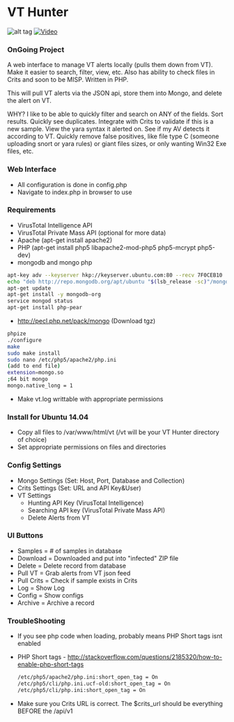 # VT Hunter
![alt tag](http://i.imgur.com/3j0azyY.jpg)
[![Video](https://blog.majestic.com/wp-content/uploads/2010/10/Video-Icon-crop.png)](https://streamable.com/v83x)

### OnGoing Project

A web interface to manage VT alerts locally (pulls them down from VT). Make it easier to search, filter, view, etc.  Also has ability to check files in Crits and soon to be MISP.  Written in PHP.

This will pull VT alerts via the JSON api, store them into Mongo, and delete the alert on VT.

WHY?  I like to be able to quickly filter and search on ANY of the fields.  Sort results.  Quickly see duplicates.  Integrate with Crits to validate if this is a new sample.  View the yara syntax it alerted on.  See if my AV detects it according to VT.  Quickly remove false positives, like file type C (someone uploading snort or yara rules) or giant files sizes, or only wanting Win32 Exe files, etc.

### Web Interface
  - All configuration is done in config.php
  - Navigate to index.php in browser to use

### Requirements
  - VirusTotal Intelligence API
  - VirusTotal Private Mass API (optional for more data)
  - Apache (apt-get install apache2)
  - PHP (apt-get install php5 libapache2-mod-php5 php5-mcrypt php5-dev)
  - mongodb and mongo php
  ```sh
  apt-key adv --keyserver hkp://keyserver.ubuntu.com:80 --recv 7F0CEB10
  echo "deb http://repo.mongodb.org/apt/ubuntu "$(lsb_release -sc)"/mongodb-org/3.0 multiverse" | sudo tee /etc/apt/sources.list.d/mongodb-org-3.0.list
  apt-get update
  apt-get install -y mongodb-org
  service mongod status
  apt-get install php-pear
  ```
  
  - http://pecl.php.net/pack/mongo (Download tgz)
    
  ```sh
  phpize
  ./configure
  make
  sudo make install
  sudo nano /etc/php5/apache2/php.ini
  (add to end file)
  extension=mongo.so 
  ;64 bit mongo
  mongo.native_long = 1 
  ```
  - Make vt.log writtable with appropriate permissions

### Install for Ubuntu 14.04
  - Copy all files to /var/www/html/vt (/vt will be your VT Hunter directory of choice)
  - Set appropriate permissions on files and directories
  
### Config Settings
  - Mongo Settings (Set: Host, Port, Database and Collection)
  - Crits Settings (Set: URL and API Key&User)
  - VT Settings
    - Hunting API Key (VirusTotal Intelligence)
    - Searching API key (VirusTotal Private Mass API)
    - Delete Alerts from VT

### UI Buttons
  - Samples = # of samples in database
  - Download = Downloaded and put into "infected" ZIP file
  - Delete = Delete record from database
  - Pull VT = Grab alerts from VT json feed
  - Pull Crits = Check if sample exists in Crits
  - Log = Show Log
  - Config = Show configs
  - Archive = Archive a record

### TroubleShooting
  - If you see php code when loading, probably means PHP Short tags isnt enabled
  - PHP Short tags - http://stackoverflow.com/questions/2185320/how-to-enable-php-short-tags
  
    ```sh
    /etc/php5/apache2/php.ini:short_open_tag = On
    /etc/php5/cli/php.ini.ucf-old:short_open_tag = On
    /etc/php5/cli/php.ini:short_open_tag = On
    ```
	
  - Make sure you Crits URL is correct. The $crits_url should be everything BEFORE the /api/v1
